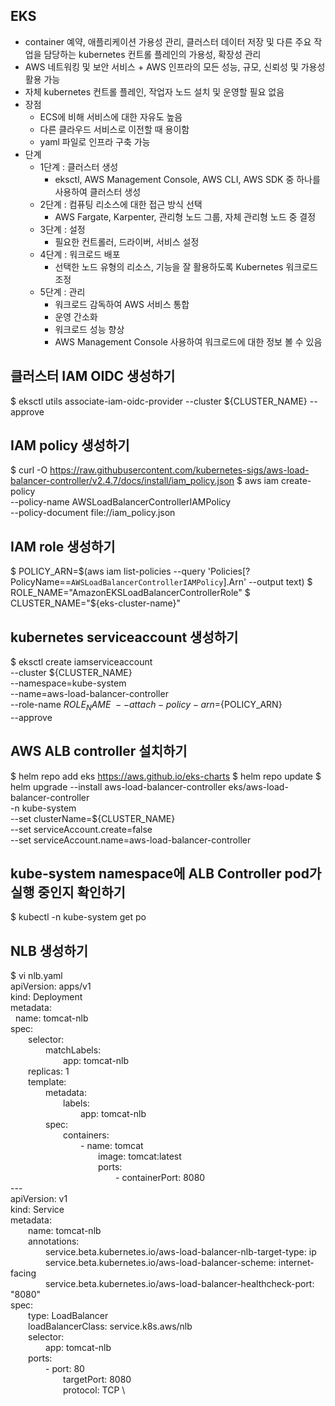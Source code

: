 ## EKS
- container 예약, 애플리케이션 가용성 관리, 클러스터 데이터 저장 및 다른 주요 작업을 담당하는 kubernetes 컨트롤 플레인의 가용성, 확장성 관리
- AWS 네트워킹 및 보안 서비스 + AWS 인프라의 모든 성능, 규모, 신뢰성 및 가용성 활용 가능
- 자체 kubernetes 컨트롤 플레인, 작업자 노드 설치 및 운영할 필요 없음
- 장점
  - ECS에 비해 서비스에 대한 자유도 높음
  - 다른 클라우드 서비스로 이전할 때 용이함
  - yaml 파일로 인프라 구축 가능
- 단계
  - 1단계 : 클러스터 생성
    - eksctl, AWS Management Console, AWS CLI, AWS SDK 중 하나를 사용하여 클러스터 생성
  - 2단계 : 컴퓨팅 리소스에 대한 접근 방식 선택
    - AWS Fargate, Karpenter, 관리형 노드 그룹, 자체 관리형 노드 중 결정
  - 3단계 : 설정
    - 필요한 컨트롤러, 드라이버, 서비스 설정
  - 4단계 : 워크로드 배포
    - 선택한 노드 유형의 리소스, 기능을 잘 활용하도록 Kubernetes 워크로드 조정
  - 5단계 : 관리
    - 워크로드 감독하여 AWS 서비스 통합
    - 운영 간소화
    - 워크로드 성능 향상
    - AWS Management Console 사용하여 워크로드에 대한 정보 볼 수 있음

## 클러스터 IAM OIDC 생성하기
$ eksctl utils associate-iam-oidc-provider --cluster ${CLUSTER_NAME} --approve

## IAM policy 생성하기
$ curl -O https://raw.githubusercontent.com/kubernetes-sigs/aws-load-balancer-controller/v2.4.7/docs/install/iam_policy.json
$ aws iam create-policy \
--policy-name AWSLoadBalancerControllerIAMPolicy \
--policy-document file://iam_policy.json

## IAM role 생성하기
$ POLICY_ARN=$(aws iam list-policies --query 'Policies[?PolicyName==`AWSLoadBalancerControllerIAMPolicy`].Arn' --output text)
$ ROLE_NAME="AmazonEKSLoadBalancerControllerRole"
$ CLUSTER_NAME="${eks-cluster-name}"

## kubernetes serviceaccount 생성하기
$ eksctl create iamserviceaccount \
--cluster ${CLUSTER_NAME} \
--namespace=kube-system \
--name=aws-load-balancer-controller \
--role-name ${ROLE_NAME} \
--attach-policy-arn=${POLICY_ARN} \
--approve

## AWS ALB controller 설치하기
$ helm repo add eks https://aws.github.io/eks-charts
$ helm repo update
$ helm upgrade --install aws-load-balancer-controller eks/aws-load-balancer-controller \
-n kube-system \
--set clusterName=${CLUSTER_NAME} \
--set serviceAccount.create=false \
--set serviceAccount.name=aws-load-balancer-controller

## kube-system namespace에 ALB Controller pod가 실행 중인지 확인하기
$ kubectl -n kube-system get po

## NLB 생성하기
$ vi nlb.yaml \
apiVersion: apps/v1 \
kind: Deployment \
metadata: \
&nbsp;&nbsp;name: tomcat-nlb \
spec: \
  selector: \
    matchLabels: \
      app: tomcat-nlb \
  replicas: 1 \
  template: \
    metadata: \
      labels: \
        app: tomcat-nlb \
    spec: \
      containers: \
        - name: tomcat \
          image: tomcat:latest \
          ports: \
            - containerPort: 8080 \
--- \
apiVersion: v1 \
kind: Service \
metadata: \
  name: tomcat-nlb \
  annotations: \
    service.beta.kubernetes.io/aws-load-balancer-nlb-target-type: ip \
    service.beta.kubernetes.io/aws-load-balancer-scheme: internet-facing \
    service.beta.kubernetes.io/aws-load-balancer-healthcheck-port: "8080" \
spec: \
  type: LoadBalancer \
  loadBalancerClass: service.k8s.aws/nlb \
  selector: \
    app: tomcat-nlb \
  ports: \
    - port: 80 \
      targetPort: 8080 \
      protocol: TCP \











